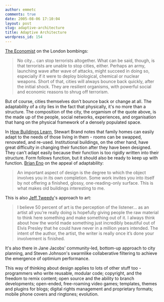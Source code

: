 ```yaml
---
author: emmetc
comments: true
date: 2005-08-06 17:10:04
layout: post
slug: adaptive-architecture
title: Adaptive Architecture
wordpress_id: 154
---
```


[The Economist](http://www.economist.com/printedition/displayStory.cfm?Story_ID=4166694) on the London bombings:



> No city... can stop terrorists altogether. What can be said, though, is that terrorists are unable to stop cities, either. Perhaps an army, launching wave after wave of attacks, might succeed in doing so, especially if it were to deploy biological, chemical or nuclear weapons. Short of that, cities will always bounce back quickly, after the initial shock. They are resilient organisms, with powerful social and economic reasons to shrug off terrorism.



But of course, cities themselves don't bounce back or change at all. The adaptability of a city lies in the fact that physically, it's no more than a structure. The composition of the city, the orgamism of the quote above, is the made up of the people, social networks, experiences, and organisation that hang on the physical framework of a densely populated space.

In [How Buildings Learn](http://www.amazon.com/exec/obidos/ASIN/0140139966/), Stewart Brand notes that family homes can easily adapt to the needs of those living in them - rooms can be swapped, renovated, and re-used. Institutional buildings, on the other hand, have great difficulty in changing their function after they have been designed. They can't adapt easily because their function is too rigidly written into their structure. Form follows function, but it should also be ready to keep up with function. [Brian Eno](http://tesugen.com/archives/05/06/notes-on-hbl-3) on the appeal of adaptability:



> An important aspect of design is the degree to which the object involves you in its own completion. Some work invites you into itself by not offering a finished, glossy, one-reading-only surface. This is what makes old buildings interesting to me.



This is also [Jeff Tweedy](http://www.pbs.org/klru/austin/interviews/wilco2_interview.html)'s approach to art:


> I believe 50 percent of art is the perception of the listener... as an artist all you’re really doing is hopefully giving people the raw material to think here something and make something out of it. I always think about how the world made something just incredibly beautiful out of Elvis Presley that he could have never in a million years intended. The intent of the author, the artist, the writer is really once it’s done your involvement is finished.



It's also there in Jane Jacobs' community-led, bottom-up approach to city planning, and Steven Johnson's swarmlike collaberative filtering to achieve the emergence of optimium performance.

This way of thinking about design applies to lots of other stuff too - programmers who write reusable, modular code; copyright, and the freedom to remix content; open source and the ability to branch developments; open-ended, free-roaming video games; templates, themes and plugins for blogs; digital rights management and proprietary formats; mobile phone covers and ringtones; evolution.
